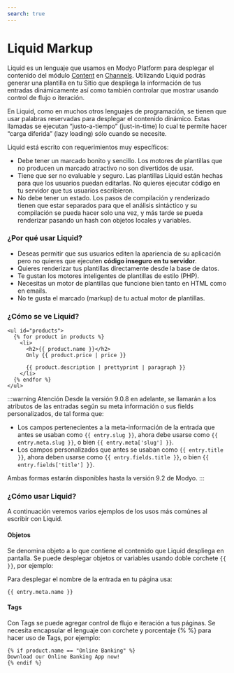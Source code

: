 ```yaml
---
search: true
---
```


# Liquid Markup

Liquid es un lenguaje que usamos en Modyo Platform para desplegar el contenido del módulo [Content](/es/platform/content/) en [Channels](/es/platform/channels/). Utilizando Liquid podrás generar una plantilla en tu Sitio que despliega la información de tus entradas dinámicamente así como también controlar que mostrar usando control de flujo o iteración.

En Liquid, como en muchos otros lenguajes de programación, se tienen que usar palabras reservadas para desplegar el contenido dinámico. Estas llamadas se ejecutan “justo-a-tiempo” (just-in-time) lo cual te permite hacer “carga diferida” (lazy loading) sólo cuando se necesite.

Liquid está escrito con requerimientos muy específicos:

* Debe tener un marcado bonito y sencillo. Los motores de plantillas que no producen un marcado atractivo no son divertidos de usar.
* Tiene que ser no evaluable y seguro. Las plantillas Liquid están hechas para que los usuarios puedan editarlas. No quieres ejecutar código en tu servidor que tus usuarios escribieron.
* No debe tener un estado. Los pasos de compilación y renderizado tienen que estar separados para que el análisis sintáctico y su compilación se pueda hacer solo una vez, y más tarde se pueda renderizar pasando un hash con objetos locales y variables.

### ¿Por qué usar Liquid?

* Deseas permitir que sus usuarios editen la apariencia de su aplicación pero no quieres que ejecuten **código inseguro en tu servidor**.
* Quieres renderizar tus plantillas directamente desde la base de datos.
* Te gustan los motores inteligentes de plantillas de estilo (PHP).
* Necesitas un motor de plantillas que funcione bien tanto en HTML como en emails.
* No te gusta el marcado (markup) de tu actual motor de plantillas.

### ¿Cómo se ve Liquid?

```liquid
<ul id="products">
  {% for product in products %}
    <li>
      <h2>{{ product.name }}</h2>
      Only {{ product.price | price }}

      {{ product.description | prettyprint | paragraph }}
    </li>
  {% endfor %}
</ul>
```

:::warning Atención
Desde la versión 9.0.8 en adelante, se llamarán a los atributos de las entradas según su meta información o sus fields personalizados, de tal forma que:

* Los campos pertenecientes a la meta-información de la entrada que antes se usaban como <span v-pre>`{{ entry.slug }}`</span>, ahora debe usarse como <span v-pre>`{{ entry.meta.slug }}`</span>, o bien <span v-pre>`{{ entry.meta['slug'] }}`</span>.
* Los campos personalizados que antes se usaban como <span v-pre>`{{ entry.title }}`</span>, ahora deben usarse como <span v-pre>`{{ entry.fields.title }}`</span>, o bien <span v-pre>`{{ entry.fields['title'] }}`</span>.

Ambas formas estarán disponibles hasta la versión 9.2 de Modyo.
:::

### ¿Cómo usar Liquid?

A continuación veremos varios ejemplos de los usos más comúnes al escribir con Liquid.

#### Objetos

Se denomina objeto a lo que contiene el contenido que Liquid despliega en pantalla. Se puede desplegar objetos or variables usando doble corchete ``{{ }}``, por ejemplo:

Para desplegar el nombre de la entrada en tu página usa:

```liquid
{{ entry.meta.name }}
```

#### Tags

Con Tags se puede agregar control de flujo e iteración a tus páginas. Se necesita encapsular el lenguaje con corchete y porcentaje {% %} para hacer uso de Tags, por ejemplo:

```liquid
{% if product.name == "Online Banking" %}
Download our Online Banking App now!
{% endif %}
```